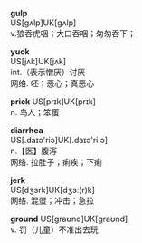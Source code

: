 
**gulp**  
US[ɡʌlp]UK[ɡʌlp]  
v.狼吞虎咽；大口吞咽；匆匆吞下；  

**yuck**  
US[jʌk]UK[jʌk]  
int.（表示憎厌）讨厌  
网络. 呸；恶心；真恶心

**prick**
US[prɪk]UK[prɪk]  
n. 鸟人；笨蛋

**diarrhea**  
US[.daɪə'riə]UK[.daɪə'riːə]  
n.【医】腹泻  
网络. 拉肚子；痢疾；下痢

**jerk**  
US[dʒɜrk]UK[dʒɜː(r)k]  
网络. 混蛋；冲击；急拉

**ground**
US[ɡraʊnd]UK[ɡraʊnd]  
v. 罚（儿童）不准出去玩











